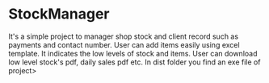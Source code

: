 # StockManager
It's a simple project to manager shop stock and client record such as payments and contact number.
User can add items easily using excel template. 
It indicates the low levels of stock and items.
User can download low level stock's pdf, daily sales pdf etc.
In dist folder you find an exe file of project>
